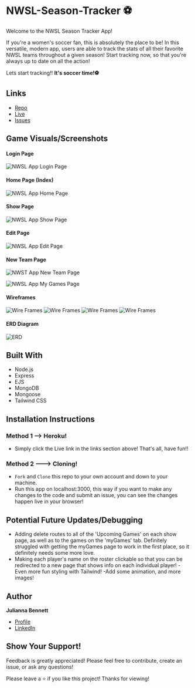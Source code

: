 # NWSL-Season-Tracker ⚽️

Welcome to the NWSL Season Tracker App! 

If you're a women's soccer fan, this is absolutely the place to be! In this versatile, modern app, users are able to track the stats of all their favorite NWSL teams throughout a given season! Start tracking now, so that you're always up to date on all the action!

Lets start tracking!!  **It's soccer time!⚽️**

## Links
- [Repo](https://github.com/julibennett/NWSL-Season-Tracker 'NWSL-Season-Tracker')
- [Live](https://nwsl-season-tracker-ef89be7e7b8b.herokuapp.com/sessions/new 'Live View') 
- [Issues](https://github.com/julibennett/NWSL-Season-Tracker/issues 'Issues Page')

## Game Visuals/Screenshots

#### Login Page
![NWSL App Login Page](LoginPage.png 'Login Page')

#### Home Page (Index)
![NWSL App Home Page](IndexPage.png 'Index Page')

#### Show Page
![NWSL App Show Page](ShowPage.png 'Show Page')

#### Edit Page
![NWSL App Edit Page](EditPage.png 'Edit Page (Users scroll through to fill out all fields)')

#### New Team Page
![NWST App New Team Page](NewPage.png 'New Page (Users scroll through to fill out all fields)')

![NWSL App My Games Page](myGames.png 'My Games Page')

#### Wireframes
![Wire Frames](homewire.jpeg 'Home Wireframe')
![Wire Frames](showwire.jpeg 'Show Wireframe')
![Wire Frames](editwire.jpeg 'Edit Wireframe')
![Wire Frames](newwire.jpeg 'New Wireframe')

#### ERD Diagram
![ERD](erd.jpeg 'Home Wireframe')

## Built With

- Node.js
- Express
- EJS
- MongoDB
- Mongoose
- Tailwind CSS

## Installation Instructions

### Method 1 --> Heroku!

- Simply click the Live link in the links section above! That's all, have fun!!

### Method 2 ---> Cloning!

- `Fork` and `Clone` this repo to your own account and down to your machine.
- Run this app on localhost:3000, this way if you want to make any changes to the code and submit an issue, you can see the changes happen live in your browser!

## Potential Future Updates/Debugging

- Adding delete routes to all of the 'Upcoming Games' on each show page, as well as to the games on the 'myGames' tab. Definitely struggled with getting the myGames page to work in the first place, so it definitely needs some more love.
- Making each player's name on the roster clickable so that you can be redirected to a new page that shows info on each individual player!
-Even more fun styling with Tailwind!
-Add some animation, and more images!

## Author

**Julianna Bennett**

- [Profile](https://github.com/julibennett 'Julianna Bennett')
- [LinkedIn](https://www.linkedin.com/in/julianna-bennett4/)

## Show Your Support!

Feedback is greatly appreciated! Please feel free to contribute, create an issue, or ask any questions! 

Please leave a ⭐️ if you like this project! Thanks for viewing!